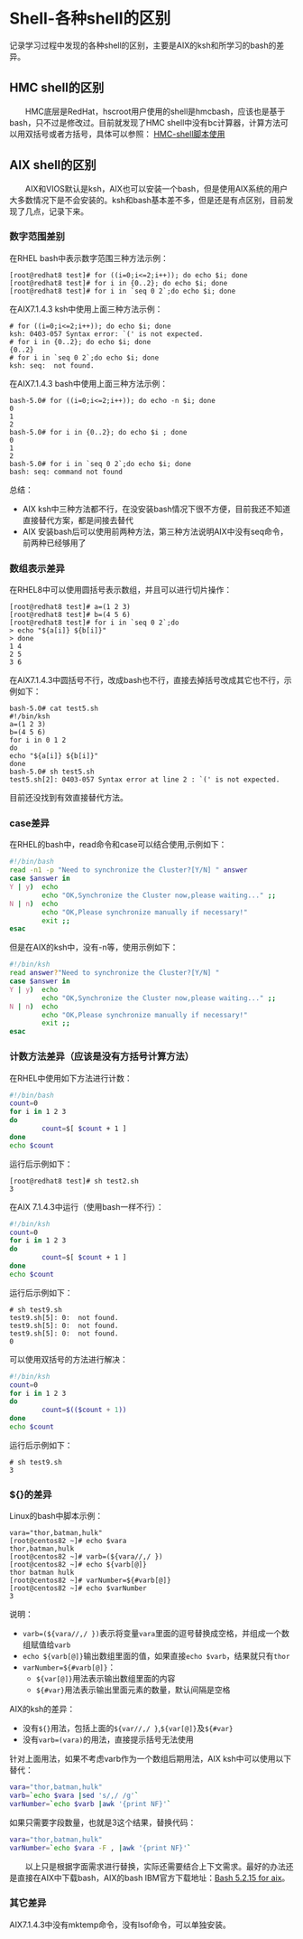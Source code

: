 # Shell-各种shell的区别
记录学习过程中发现的各种shell的区别，主要是AIX的ksh和所学习的bash的差异。
## HMC shell的区别
&#8195;&#8195;HMC底层是RedHat，hscroot用户使用的shell是hmcbash，应该也是基于bash，只不过是修改过。目前就发现了HMC shell中没有bc计算器，计算方法可以用双括号或者方括号，具体可以参照：
[HMC-shell脚本使用](https://bond-huang.github.io/huang/01-IBM_Power_System/01-HMC/03-HMC-shell%E8%84%9A%E6%9C%AC%E4%BD%BF%E7%94%A8.html)
## AIX shell的区别
&#8195;&#8195;AIX和VIOS默认是ksh，AIX也可以安装一个bash，但是使用AIX系统的用户大多数情况下是不会安装的。ksh和bash基本差不多，但是还是有点区别，目前发现了几点，记录下来。

### 数字范围差别
在RHEL bash中表示数字范围三种方法示例：
```
[root@redhat8 test]# for ((i=0;i<=2;i++)); do echo $i; done
[root@redhat8 test]# for i in {0..2}; do echo $i; done
[root@redhat8 test]# for i in `seq 0 2`;do echo $i; done
```
在AIX7.1.4.3 ksh中使用上面三种方法示例：
```
# for ((i=0;i<=2;i++)); do echo $i; done
ksh: 0403-057 Syntax error: `(' is not expected.
# for i in {0..2}; do echo $i; done
{0..2}
# for i in `seq 0 2`;do echo $i; done
ksh: seq:  not found.
```
在AIX7.1.4.3 bash中使用上面三种方法示例：
```
bash-5.0# for ((i=0;i<=2;i++)); do echo -n $i; done
0
1
2
bash-5.0# for i in {0..2}; do echo $i ; done
0
1
2
bash-5.0# for i in `seq 0 2`;do echo $i; done
bash: seq: command not found
```
总结：
- AIX ksh中三种方法都不行，在没安装bash情况下很不方便，目前我还不知道直接替代方案，都是间接去替代
- AIX 安装bash后可以使用前两种方法，第三种方法说明AIX中没有seq命令，前两种已经够用了

### 数组表示差异
在RHEL8中可以使用圆括号表示数组，并且可以进行切片操作：
```
[root@redhat8 test]# a=(1 2 3)
[root@redhat8 test]# b=(4 5 6)
[root@redhat8 test]# for i in `seq 0 2`;do
> echo "${a[i]} ${b[i]}"
> done
1 4
2 5
3 6
```
在AIX7.1.4.3中圆括号不行，改成bash也不行，直接去掉括号改成其它也不行，示例如下：
```
bash-5.0# cat test5.sh
#!/bin/ksh
a=(1 2 3)
b=(4 5 6)
for i in 0 1 2
do
echo "${a[i]} ${b[i]}"
done
bash-5.0# sh test5.sh
test5.sh[2]: 0403-057 Syntax error at line 2 : `(' is not expected.
```
目前还没找到有效直接替代方法。

### case差异
在RHEL的bash中，read命令和case可以结合使用,示例如下：
```sh
#!/bin/bash
read -n1 -p "Need to synchronize the Cluster?[Y/N] " answer
case $answer in
Y | y)  echo
        echo "OK,Synchronize the Cluster now,please waiting..." ;;
N | n)  echo
        echo "OK,Please synchronize manually if necessary!"
        exit ;;
esac
```
但是在AIX的ksh中，没有-n等，使用示例如下：
```sh
#!/bin/ksh
read answer?"Need to synchronize the Cluster?[Y/N] " 
case $answer in
Y | y)  echo
        echo "OK,Synchronize the Cluster now,please waiting..." ;;
N | n)  echo
        echo "OK,Please synchronize manually if necessary!"
        exit ;;
esac
```
### 计数方法差异（应该是没有方括号计算方法）
在RHEL中使用如下方法进行计数：
```sh
#!/bin/bash
count=0
for i in 1 2 3
do
        count=$[ $count + 1 ]
done
echo $count
```
运行后示例如下：
```
[root@redhat8 test]# sh test2.sh
3
```
在AIX 7.1.4.3中运行（使用bash一样不行）：
```sh
#!/bin/ksh
count=0
for i in 1 2 3
do
        count=$[ $count + 1 ]
done
echo $count
```
运行后示例如下：
```
# sh test9.sh
test9.sh[5]: 0:  not found.
test9.sh[5]: 0:  not found.
test9.sh[5]: 0:  not found.
0
```
可以使用双括号的方法进行解决：
```sh
#!/bin/ksh
count=0
for i in 1 2 3
do
        count=$(($count + 1))
done
echo $count
```
运行后示例如下：
```
# sh test9.sh
3
```
### ${}的差异
Linux的bash中脚本示例：
```
vara="thor,batman,hulk"
[root@centos82 ~]# echo $vara
thor,batman,hulk
[root@centos82 ~]# varb=(${vara//,/ })
[root@centos82 ~]# echo ${varb[@]}
thor batman hulk
[root@centos82 ~]# varNumber=${#varb[@]}
[root@centos82 ~]# echo $varNumber
3
```
说明：
- `varb=(${vara//,/ })`表示将变量`vara`里面的逗号替换成空格，并组成一个数组赋值给`varb`
- `echo ${varb[@]}`输出数组里面的值，如果直接`echo $varb`，结果就只有`thor`
- `varNumber=${#varb[@]}`：
  - `${var[@]}`用法表示输出数组里面的内容
  - `${#var}`用法表示输出里面元素的数量，默认间隔是空格

AIX的ksh的差异：
- 没有`${}`用法，包括上面的`${var//,/ }`,`${var[@]}`及`${#var}`
- 没有`varb=(vara)`的用法，直接提示括号无法使用

针对上面用法，如果不考虑varb作为一个数组后期用法，AIX ksh中可以使用以下替代：
```sh
vara="thor,batman,hulk"
varb=`echo $vara |sed 's/,/ /g'`
varNumber=`echo $varb |awk '{print NF}'`
```
如果只需要字段数量，也就是3这个结果，替换代码：
```sh
vara="thor,batman,hulk"
varNumber=`echo $vara -F , |awk '{print NF}'`
```
&#8195;&#8195;以上只是根据字面需求进行替换，实际还需要结合上下文需求。最好的办法还是直接在AIX中下载bash，AIX的bash IBM官方下载地址：[Bash 5.2.15 for aix](https://public.dhe.ibm.com/aix/freeSoftware/aixtoolbox/RPMS/ppc/bash/bash-5.2.15-1.aix7.1.ppc.rpm)。

### 其它差异
AIX7.1.4.3中没有mktemp命令，没有lsof命令，可以单独安装。